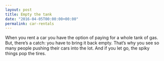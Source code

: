 ```yaml
---
layout: post
title: Empty the tank
date: "2016-04-05T00:00:00+00:00"
permalink: car-rentals
---
```


When you rent a car you have the option of paying for a whole tank of gas. But, there’s a catch: you have to bring it back empty. That’s why you see so many people pushing their cars into the lot. And if you let go, the spiky things pop the tires.
